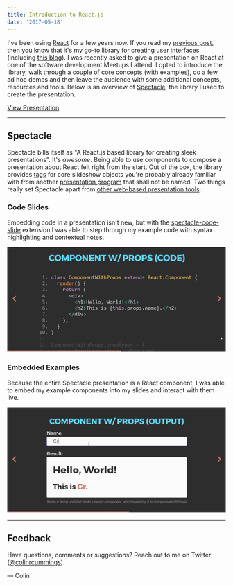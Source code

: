 ```yaml
---
title: Introduction to React.js
date: '2017-05-18'
---
```


I've been using [React](https://facebook.github.io/react/) for a few years now. If you read my [previous post](/a-wedding-website/), then you know that it's my go-to library for creating user interfaces (including [this blog](https://github.com/colinrcummings/blog)). I was recently asked to give a presentation on React at one of the software development Meetups I attend. I opted to introduce the library, walk through a couple of core concepts (with examples), do a few ad hoc demos and then leave the audience with some additional concepts, resources and tools. Below is an overview of [Spectacle](http://formidable.com/open-source/spectacle/), the library I used to create the presentation.

[View Presentation](http://colinrcummings.github.io/meetup-react)

---

## Spectacle

Spectacle bills itself as "A React.js based library for creating sleek presentations". It's _awesome_. Being able to use components to compose a presentation about React felt right from the start. Out of the box, the library provides [tags](https://github.com/FormidableLabs/spectacle#tag-api) for core slideshow objects you're probably already familiar with from another [presentation program](https://www.youtube.com/watch?v=uNjxe8ShM-8) that shall not be named. Two things really set Spectacle apart from [other web-based presentation tools](https://github.com/search?l=JavaScript&o=desc&q=presentation&s=stars&type=Repositories&utf8=%E2%9C%93):

### Code Slides

Embedding code in a presentation isn't new, but with the [spectacle-code-slide](https://github.com/thejameskyle/spectacle-code-slide) extension I was able to step through my example code with syntax highlighting and contextual notes.

![Code slide](./images/code_slide.gif)

### Embedded Examples

Because the entire Spectacle presentation is a React component, I was able to embed my example components into my slides and interact with them live.

![Interactive example](./images/interactive_example.gif)

---

## Feedback

Have questions, comments or suggestions? Reach out to me on Twitter ([@colinrcummings](https://twitter.com/colinrcummings)).

— Colin
